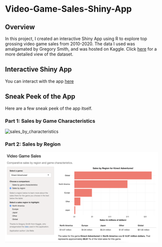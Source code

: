 # Video-Game-Sales-Shiny-App

## Overview 

In this project, I created an interactive Shiny App using R to explore top grossing video game sales from 2010-2020. The data I used was amalgamated by Gregory Smith, and was hosted on Kaggle. Click [here](https://www.kaggle.com/datasets/gregorut/videogamesales) for a more detailed view of the dataset. 

## Interactive Shiny App 

You can interact with the app [here](https://lila-wells.shinyapps.io/Video_Game_Sales/?_ga=2.137736181.472847955.1677886303-1524006374.1677565427)

## Sneak Peek of the App 

Here are a few sneak peek of the app itself. 

### Part 1: Sales by Game Characteristics

![sales_by_characteristics](<img width="1135" alt="pt1" src="https://user-images.githubusercontent.com/101524157/225711131-0b20a482-1d0f-4cbd-b4ee-c89171ccafe4.png">)

### Part 2: Sales by Region

![sales_by_region](https://github.com/notlilawells/Video-Game-Sales-Shiny-App/blob/main/imgs/pt2.png)
